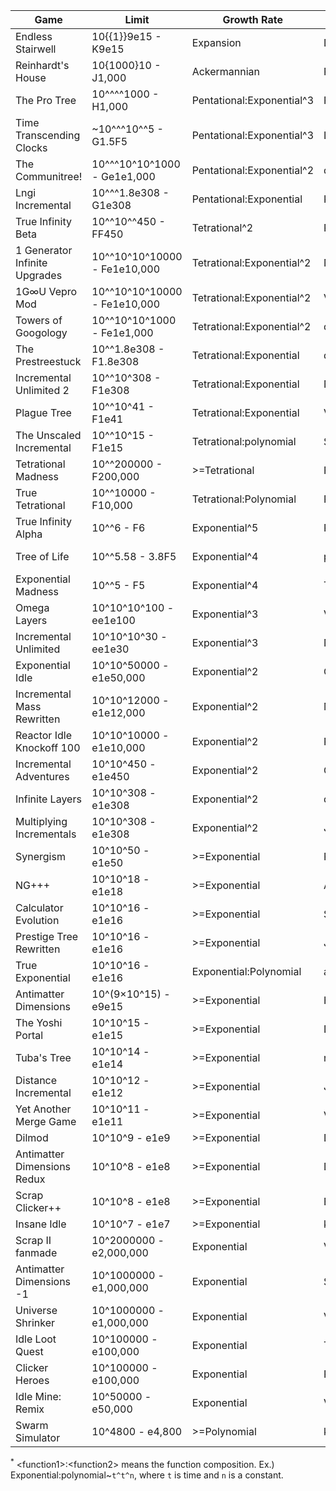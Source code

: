 | Game                          | Limit                        | Growth Rate               | Creator         | Link                                                                  |
|-------------------------------|------------------------------|---------------------------|-----------------|-----------------------------------------------------------------------|
| Endless Stairwell             | 10{{1}}9e15 - K9e15          | Expansion                 | Demonin         | https://gsui5051.github.io/Endless-Stairwell/Endless-Stairwell.html   |
| Reinhardt's House             | 10{1000}10 - J1,000          | Ackermannian              | Reinhardt       | https://reinhardt-c.github.io/ReinHouse/                              |
| The Pro Tree                  | 10^^^^1000 - H1,000          | Pentational:Exponential^3 | ProGamesGrinder | https://raw.githack.com/ProGamesOP/The-Modding-Tree/master/index.html |
| Time Transcending Clocks      | ~10^^^10^^5 - G1.5F5         | Pentational:Exponential^3 | Leo Zhang       | https://plasma4.github.io/my-site/clocks.html                         |
| The Communitree!              | 10^^^10^10^1000 - Ge1e1,000  | Pentational:Exponential^2 | ducdat0507      | https://ducdat0507.github.io/communitree/                             |
| Lngi Incremental              | 10^^^1.8e308 - G1e308        | Pentational:Exponential   | Katakana        | https://lngi-incremental.glitch.me/                                   |
| True Infinity Beta            | 10^^10^^450 - FF450          | Tetrational^2             | Reinhardt       | https://reinhardt-c.github.io/TrueInfinity/beta                       |
| 1 Generator Infinite Upgrades | 10^^10^10^10000 - Fe1e10,000 | Tetrational:Exponential^2 | Naruyoko        | https://naruyoko.github.io/one-generator--infinite-upgrades/          |
| 1G∞U Vepro Mod                | 10^^10^10^10000 - Fe1e10,000 | Tetrational:Exponential^2 | VeproGames      | https://veprogames.github.io/one-generator--infinite-upgrades/        |
| Towers of Googology           | 10^^10^10^1000 - Fe1e1,000   | Tetrational:Exponential^2 | ducdat0507      | https://ducdat0507.github.io/towers/                                  |
| The Prestreestuck             | 10^^1.8e308 - F1.8e308       | Tetrational:Exponential   | ducdat0507      | https://ducdat0507.github.io/prestreestuck/                           |
| Incremental Unlimited 2       | 10^^10^308 - F1e308          | Tetrational:Exponential   | Number Engineer | https://bit.ly/incremental-Unlimited-2                                |
| Plague Tree                   | 10^^10^41 - F1e41            | Tetrational:Exponential   | Vorona          | https://c0v1d-9119361.github.io/The-Plague-Tree/                      |
| The Unscaled Incremental      | 10^^10^15 - F1e15            | Tetrational:polynomial    | SuperSpruce     | https://superspruce.github.io/TheUnscaledIncremental/                 |
| Tetrational Madness           | 10^^200000 - F200,000        | >=Tetrational             | Patcail         | https://scratch.mit.edu/projects/341525196/                           |
| True Tetrational              | 10^^10000 - F10,000          | Tetrational:Polynomial    | Patcail         | https://scratch.mit.edu/projects/310919497/                           |
| True Infinity Alpha           | 10^^6 - F6                   | Exponential^5             | Reinhardt       | https://reinhardt-c.github.io/TrueInfinity/alpha/                     |
| Tree of Life                  | 10^^5.58 - 3.8F5             | Exponential^4             | pg132           | http://raw.githack.com/pg132/The-Modding-Tree/evolution/index.html    |
| Exponential Madness           | 10^^5 - F5                   | Exponential^4             | TheTastyPi      | https://thetastypi.github.io/Exponential-Madness/                     |
| Omega Layers                  | 10^10^10^100 - ee1e100       | Exponential^3             | VeproGames      | https://veprogames.github.io/omega-layers/                            |
| Incremental Unlimited         | 10^10^10^30 - ee1e30         | Exponential^3             | Number Engineer | https://bit.ly/Incremental-Unlimited                                  |
| Exponential Idle              | 10^10^50000 - e1e50,000      | Exponential^2             | Conic Games     | https://conicgames.github.io/exponentialidle/index.html               |
| Incremental Mass Rewritten    | 10^10^12000 - e1e12,000      | Exponential^2             | MrRedShark77    | https://mrredshark77.github.io/incremental-mass-rewritten/            |
| Reactor Idle Knockoff 100     | 10^10^10000 - e1e10,000      | Exponential^2             | Redfire         | https://redfire75369.github.io/Reactor-Idle-Knockoff-100/             |
| Incremental Adventures        | 10^10^450 - e1e450           | Exponential^2             | Gniller         | https://www.kongregate.com/games/Gniller/incremental-adventures       |
| Infinite Layers               | 10^10^308 - e1e308           | Exponential^2             | dan-simon       | https://dan-simon.github.io/misc/b2/                                  |
| Multiplying Incrementals      | 10^10^308 - e1e308           | Exponential^2             | JohnathanTBG    | https://scratch.mit.edu/projects/325680353/                           |
| Synergism                     | 10^10^50 - e1e50             | >=Exponential             | Platonic        | https://pseudo-corp.github.io/SynergismOfficial/                      |
| NG+++                         | 10^10^18 - e1e18             | >=Exponential             | Aarex           | https://raw.githack.com/aarextiaokhiao/IvarK.github.io/master/        |
| Calculator Evolution          | 10^10^16 - e1e16             | >=Exponential             | Spotky1004      | https://spotky1004.com/Calculator-Evolution/                          |
| Prestige Tree Rewritten       | 10^10^16 - e1e16             | >=Exponential             | Jacorb          | https://jacorb90.me/Prestige-Tree/                                    |
| True Exponential              | 10^10^16 - e1e16             | Exponential:Polynomial    | angarg12        | https://angarg12.github.io/TrueExponential/                           |
| Antimatter Dimensions         | 10^(9×10^15) - e9e15         | >=Exponential             | Hevipelle       | https://ivark.github.io/AntimatterDimensions/                         |
| The Yoshi Portal              | 10^10^15 - e1e15             | >=Exponential             | Demonin         | https://demonins-item-shop.demonin.repl.co/games/theYoshiPortal/      |
| Tuba's Tree                   | 10^10^14 - e1e14             | >=Exponential             | randomtuba      | https://randomtuba.github.io/Tubas-Tree/                              |
| Distance Incremental          | 10^10^12 - e1e12             | >=Exponential             | Jacorb          | https://jacorb90.me/DistInc.github.io/main.html                       |
| Yet Another Merge Game        | 10^10^11 - e1e11             | >=Exponential             | VeproGames      | https://veprogames.github.io/yet-another-merge-game/                  |
| Dilmod                        | 10^10^9 - e1e9               | >=Exponential             | Despacit        | https://dilmod.glitch.me/                                             |
| Antimatter Dimensions Redux   | 10^10^8 - e1e8               | >=Exponential             | Despacit        | https://ad2-thing.glitch.me/                                          |
| Scrap Clicker++               | 10^10^8 - e1e8               | >=Exponential             | Bullz 04        | https://bullz04.github.io/scrap-clicker++/game/                       |
| Insane Idle                   | 10^10^7 - e1e7               | >=Exponential             | keinniemand     | https://keinniemand.github.io/InsaneIdle/                             |
| Scrap II fanmade              | 10^2000000 - e2,000,000      | Exponential               | VeproGames      | https://scrap-ii-fanmade.en.uptodown.com/android                      |
| Antimatter Dimensions -1      | 10^1000000 - e1,000,000      | Exponential               | Soul147         | https://bit.ly/2NJeSTu                                                |
| Universe Shrinker             | 10^1000000 - e1,000,000      | Exponential               | VeproGames      | https://veprogames.github.io/universe-shrinker/                       |
| Idle Loot Quest               | 10^100000 - e100,000         | Exponential               | TopCog          | https://bit.ly/Idle-Loot-Quest                                        |
| Clicker Heroes                | 10^100000 - e100,000         | Exponential               | PlaySaurus      | https://www.clickerheroes.com/                                        |
| Idle Mine: Remix              | 10^50000 - e50,000           | Exponential               | VeproGames      | https://veprogames.github.io/idle-mine-remix/                         |
| Swarm Simulator               | 10^4800 - e4,800             | >=Polynomial              | kawaritai       | https://www.swarmsim.com/                                             |

<sup>\*</sup> \<function1>:\<function2> means the function composition. Ex.) Exponential:polynomial~`t^t^n`, where `t` is time and `n` is a constant.
